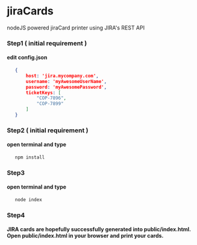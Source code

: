 # jiraCards
nodeJS powered jiraCard printer using JIRA's REST API


### Step1 ( initial requirement )
#### edit config.json
 ```json
    {
        host: 'jira.mycompany.com',
        username: 'myAwesomeUserName',
        password: 'myAwesomePassword',
        ticketKeys: [
            "COP-7896",
            "COP-7899"
        ]
    }
```
### Step2 ( initial requirement )
#### open terminal and type
 ```bash
    npm install
```

### Step3
#### open terminal and type
 ```bash
    node index
```

### Step4
#### JIRA cards are hopefully successfully generated into public/index.html. Open public/index.html in your browser and print your cards.
